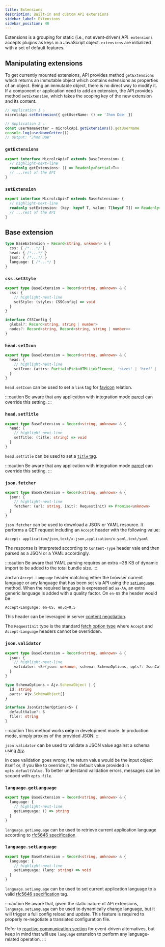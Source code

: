 ```yaml
---
title: Extensions
description: Built-in and custom API extensions
sidebar_label: Extensions
sidebar_position: 40
---
```


Extensions is a grouping for static (i.e., not event-driven) API. `extensions` accepts plugins as keys in a JavaScript
object. `extensions` are initialized with a set of default features.

## Manipulating extensions

To get currently mounted extensions, API provides method `getExtensions` which returns an immutable object which
contains extensions as properties of an object. Being an immutable object, there is no direct way to modify it. If
a component or application need to add an extension, the API provides method `setExtension`, which takes the scoping
key of the new extension and its content.

```typescript
// Application 1 ⤵
microlcApi.setExtension({ getUserName: () => 'Jhon Doe' })

// Application 2 ⤵
const userNameGetter = microlcApi.getExtensions().getUserName
console.log(userNameGetter())
// output: "Jhon Doe"
```

### `getExtensions`

```typescript
export interface MicrolcApi<T extends BaseExtension> {
  // highlight-next-line
  readonly getExtensions: () => Readonly<Partial<T>>
  // ...rest of the API
}
```

### `setExtension`

```typescript
export interface MicrolcApi<T extends BaseExtension> {
  // highlight-next-line
  readonly setExtension: (key: keyof T, value: T[keyof T]) => Readonly<T>
  // ...rest of the API
}
```

## Base extension

```typescript
type BaseExtension = Record<string, unknown> & {
  css: { /*...*/ }
  head: { /*...*/ }
  json: { /*...*/ }
  language: { /*...*/ }
}
```

### `css.setStyle`

```typescript
export type BaseExtension = Record<string, unknown> & {
  css: {
    // highlight-next-line
    setStyle: (styles: CSSConfig) => void
  }
}

interface CSSConfig {
  global?: Record<string, string | number>
  nodes?: Record<string, Record<string, string | number>>
}
```

<!-- Wait for docs/guides/style to be completed -->

### `head.setIcon`

```typescript
export type BaseExtension = Record<string, unknown> & {
  head: {
    // highlight-next-line
    setIcon: (attrs: Partial<Pick<HTMLLinkElement, 'sizes' | 'href' | 'type'>>) => void
  }
}
```

`head.setIcon` can be used to set a `link` tag for [favicon](https://developer.mozilla.org/en-US/docs/Glossary/Favicon)
relation.

:::caution
Be aware that any application with integration mode [parcel](../../docs/guides/applications/parcels) can override this 
setting.
:::

### `head.setTitle`

```typescript
export type BaseExtension = Record<string, unknown> & {
  head: {
    // highlight-next-line
    setTitle: (title: string) => void
  }
}
```

`head.setTitle` can be used to set a [`title` tag](https://developer.mozilla.org/en-US/docs/Web/HTML/Element/title).

:::caution
Be aware that any application with integration mode [parcel](../../docs/guides/applications/parcels) can override this
setting.
:::

### `json.fetcher`

```typescript
export type BaseExtension = Record<string, unknown> & {
  json: {
    // highlight-next-line
    fetcher: (url: string, init?: RequestInit) => Promise<unknown>
  }
}
```

`json.fetcher` can be used to download a JSON or YAML resource. It performs a GET request including an `Accept` header
with the following value:

```text
Accept: application/json,text/x-json,application/x-yaml,text/yaml
```

The response is interpreted according to `Content-Type` header vale and then parsed as a JSON or a YAML accordingly.

:::caution
Be aware that YAML parsing requires an extra ~38 KB of dynamic import to be added to the total bundle size.
:::

and an `Accept-Language` header matching either the browser current language or any language that has been set via 
<micro-lc></micro-lc> API using the [`setLanguage`](#languagesetlanguage) method. When the required language is 
expressed ad `aa-AA`, an extra generic language is added with a quality factor. On `en-US` the header would be

```text
Accept-Language: en-US, en;q=0.5
```

This header can be leveraged in server [content negotiation](https://developer.mozilla.org/en-US/docs/Web/HTTP/Content_negotiation).

The `RequestInit` type is the standard [fetch option type](https://github.com/microsoft/TypeScript/blob/main/lib/lib.dom.d.ts#L1534) where
`Accept` and `Accept-Language` headers cannot be overridden.

### `json.validator`

```typescript
export type BaseExtension = Record<string, unknown> & {
  json: {
    // highlight-next-line
    validator: <S>(json: unknown, schema: SchemaOptions, opts?: JsonCatcherOptions<S>) => Promise<S>
  }
}

type SchemaOptions = Ajv.SchemaObject | {
  id: string
  parts: Ajv.SchemaObject[]
}

interface JsonCatcherOptions<S> {
  defaultValue?: S
  file?: string
}
```

:::caution
This method works **only** in development mode. In production mode, simply proxies of the provided JSON.
:::

`json.validator` can be used to validate a JSON value against a schema using [Ajv](https://ajv.js.org/).

In case validation goes wrong, the return value would be the input object itself or, if you like to override it, the
default value provided in `opts.defaultValue`. To better understand validation errors, messages can be scoped with 
`opts.file`.

### `language.getLanguage`

```typescript
export type BaseExtension = Record<string, unknown> & {
  language: {
    // highlight-next-line
    getLanguage: () => string
  }
}
```

`language.getLanguage` can be used to retrieve current application language according to 
[rfc5646 specification](https://datatracker.ietf.org/doc/html/rfc5646). 

### `language.setLanguage`

```typescript
export type BaseExtension = Record<string, unknown> & {
  language: {
    // highlight-next-line
    setLanguage: (lang: string) => void
  }
}
```

`language.setLanguage` can be used to set current application language to a valid
[rfc5646 specification](https://datatracker.ietf.org/doc/html/rfc5646) tag.

:::caution
Be aware that, given the static nature of <micro-lc></micro-lc> APi extensions, `language.setLanguage` can be used
to dynamically change language, but it will trigger a full <micro-lc></micro-lc> config reload and update. This feature
is required to properly re-negotiate a translated configuration file.

Refer to [reactive communication section](reactive-communication) for event-driven alternatives, but keep in mind
that <micro-lc></micro-lc> will use `language` extension to perform any language-related operation. 
:::
